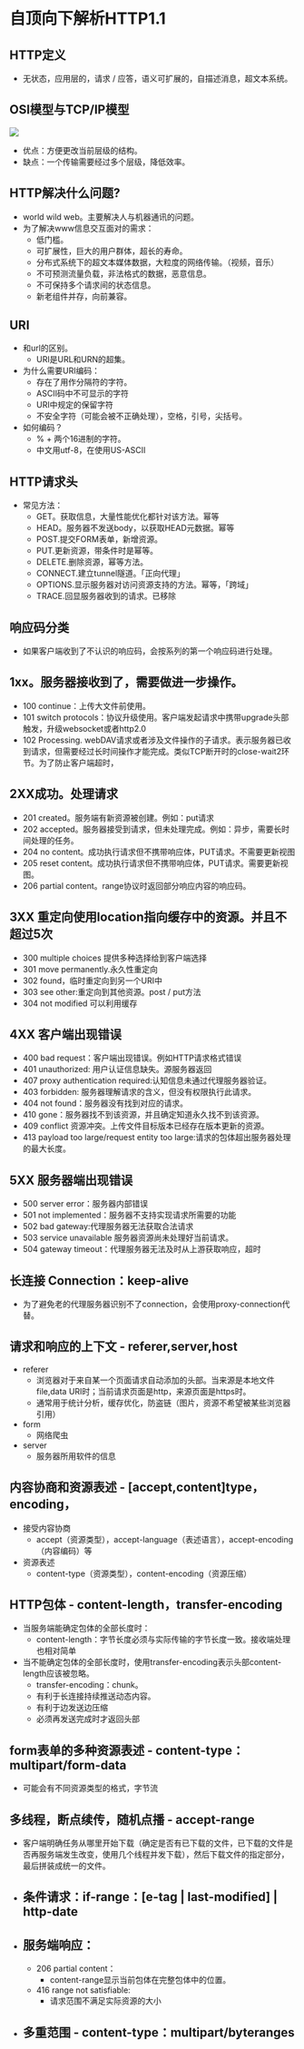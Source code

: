 # 自顶向下解析HTTP1.1

## HTTP定义
- 无状态，应用层的，请求 / 应答，语义可扩展的，自描述消息，超文本系统。

## OSI模型与TCP/IP模型
![](/image/6bcedb1b71c458ebc3b79b53ba42008.png)
- 优点：方便更改当前层级的结构。
- 缺点：一个传输需要经过多个层级，降低效率。

## HTTP解决什么问题?
- world wild web。主要解决人与机器通讯的问题。
- 为了解决www信息交互面对的需求：
  - 低门槛。
  - 可扩展性，巨大的用户群体，超长的寿命。
  - 分布式系统下的超文本媒体数据，大粒度的网络传输。（视频，音乐）
  - 不可预测流量负载，非法格式的数据，恶意信息。
  - 不可保持多个请求间的状态信息。
  - 新老组件并存，向前兼容。

## URI
- 和url的区别。
  - URI是URL和URN的超集。
- 为什么需要URI编码：
  - 存在了用作分隔符的字符。
  - ASCII码中不可显示的字符
  - URI中规定的保留字符
  - 不安全字符（可能会被不正确处理），空格，引号，尖括号。
- 如何编码？
  - % + 两个16进制的字符。
  - 中文用utf-8，在使用US-ASCII


## HTTP请求头

- 常见方法：
  - GET。获取信息，大量性能优化都针对该方法。幂等
  - HEAD。服务器不发送body，以获取HEAD元数据。幂等
  - POST.提交FORM表单，新增资源。
  - PUT.更新资源，带条件时是幂等。
  - DELETE.删除资源，幂等方法。
  - CONNECT.建立tunnel隧道。「正向代理」
  - OPTIONS.显示服务器对访问资源支持的方法。幂等，「跨域」
  - TRACE.回显服务器收到的请求。已移除

## 响应码分类
- 如果客户端收到了不认识的响应码，会按系列的第一个响应码进行处理。
## 1xx。服务器接收到了，需要做进一步操作。
- 100 continue：上传大文件前使用。
- 101 switch protocols：协议升级使用。客户端发起请求中携带upgrade头部触发，升级websocket或者http2.0
- 102 Processing. webDAV请求或者涉及文件操作的子请求。表示服务器已收到请求，但需要经过长时间操作才能完成。类似TCP断开时的close-wait2环节。为了防止客户端超时，

## 2XX成功。处理请求
- 201 created。服务端有新资源被创建。例如：put请求
- 202 accepted。服务器接受到请求，但未处理完成。例如：异步，需要长时间处理的任务。
- 204 no content。成功执行请求但不携带响应体，PUT请求。不需要更新视图
- 205 reset content。成功执行请求但不携带响应体，PUT请求。需要更新视图。
- 206 partial content。range协议时返回部分响应内容的响应码。

## 3XX 重定向使用location指向缓存中的资源。并且不超过5次
- 300 multiple choices  提供多种选择给到客户端选择
- 301 move permanently.永久性重定向
- 302 found，临时重定向到另一个URI中
- 303 see other:重定向到其他资源。post / put方法
- 304 not modified 可以利用缓存

## 4XX 客户端出现错误
- 400 bad request：客户端出现错误。例如HTTP请求格式错误
- 401 unauthorized: 用户认证信息缺失。源服务器返回
- 407 proxy authentication required:认知信息未通过代理服务器验证。
- 403 forbidden: 服务器理解请求的含义，但没有权限执行此请求。
- 404 not found：服务器没有找到对应的请求。
- 410 gone：服务器找不到该资源，并且确定知道永久找不到该资源。
- 409 conflict 资源冲突。上传文件目标版本已经存在版本更新的资源。
- 413 payload too large/request entity too large:请求的包体超出服务器处理的最大长度。

## 5XX 服务器端出现错误
- 500 server error：服务器内部错误
- 501 not implemented：服务器不支持实现请求所需要的功能
- 502 bad gateway:代理服务器无法获取合法请求
- 503 service unavailable 服务器资源尚未处理好当前请求。
- 504 gateway timeout：代理服务器无法及时从上游获取响应，超时

## 长连接 Connection：keep-alive
- 为了避免老的代理服务器识别不了connection，会使用proxy-connection代替。

## 请求和响应的上下文 - referer,server,host
- referer
  - 浏览器对于来自某一个页面请求自动添加的头部。当来源是本地文件file,data URI时；当前请求页面是http，来源页面是https时。
  - 通常用于统计分析，缓存优化，防盗链（图片，资源不希望被某些浏览器引用）
- form
  - 网络爬虫
- server
  - 服务器所用软件的信息

## 内容协商和资源表述 - [accept,content]type，encoding，
- 接受内容协商
  - accept（资源类型），accept-language（表述语言），accept-encoding（内容编码）等
- 资源表述
  - content-type（资源类型），content-encoding（资源压缩）

## HTTP包体 - content-length，transfer-encoding
- 当服务端能确定包体的全部长度时：
  - content-length：字节长度必须与实际传输的字节长度一致。接收端处理也相对简单
- 当不能确定包体的全部长度时，使用transfer-encoding表示头部content-length应该被忽略。
  - transfer-encoding：chunk。
  - 有利于长连接持续推送动态内容。
  - 有利于边发送边压缩
  - 必须再发送完成时才返回头部

## form表单的多种资源表述 - content-type：multipart/form-data
- 可能会有不同资源类型的格式，字节流

## 多线程，断点续传，随机点播 - accept-range
- 客户端明确任务从哪里开始下载（确定是否有已下载的文件，已下载的文件是否再服务端发生改变，使用几个线程并发下载），然后下载文件的指定部分，最后拼装成统一的文件。
- ## 条件请求：if-range：[e-tag | last-modified] | http-date
- ## 服务端响应：
  - 206 partial content：
    - content-range显示当前包体在完整包体中的位置。
  - 416 range not satisfiable:
    - 请求范围不满足实际资源的大小
- ## 多重范围 - content-type：multipart/byteranges

